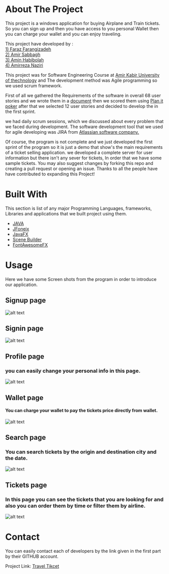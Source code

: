 
# About The Project


This project is a windows application for buying Airplane and Train tickets.
So you can sign up and then you have access to you personal Wallet then you can charge your wallet and you can enjoy traveling.

This project have developed by :\
[1) Faraz Farangizadeh](https://github.com/farazff)\
[2) Amir Sabbagh](https://github.com/amir-sbg)\
[3) Amin Habibolah](https://github.com/aminhbl)\
[4) Amirreza Naziri](https://github.com/Amir79Naziri)

This project was for Software Engineering Course at [Amir Kabir University of thechnology](https://aut.ac.ir/) and The development method was Agile programming so we used scrum framework. 

First of all we gathered the Requirements of the software in overall 68 user stories and we wrote them in a [document](https://docs.google.com/document/d/1pqyAl0lZE0XD-jqe7LzcgKUCFYOFHEbvCjAbA8HWHeg/edit?usp=sharing) then we scored them using [Plan it poker](https://www.planitpoker.com/board/#/rooms) after that we selected 12 user stories and decided to develop the in the first sprint.

we had daily scrum sessions, which we discussed about every problem that we faced during development. The software development tool that we used for agile developing was JIRA from [Atlassian software company.](https://www.atlassian.com/)



Of course, the program is not complete and we just developed the first sprint of the program so it is just a demo that  show's the main requirements of a ticket selling application. we developed a complete server for user information but there isn't any sever for tickets, In order that we have some sample tickets. You may also suggest changes by forking this repo and creating a pull request or opening an issue. Thanks to all the people have have contributed to expanding this Project!


# Built With

This section is list of any major Programming Languages, frameworks, Libraries and applications that we built project using them. 
* [JAVA](https://www.java.com/en/)
* [JFoneix](http://www.jfoenix.com/)
* [JavaFX](https://openjfx.io/)
* [Scene Builder](https://gluonhq.com/products/scene-builder/#:~:text=Scene%20Builder%20is%20free%20and,training%20and%20custom%20consultancy%20services.)
* [FontAwesomeFX](https://fontawesome.com/)




# Usage

Here we have some Screen shots from the program in order to introduce our application.

## Signup page
![alt text](https://github.com/Amir79Naziri/TravelTicket/blob/master/Screen%20Shots/Sign%20Up.PNG?raw=true)
## Signin page
![alt text](https://github.com/Amir79Naziri/TravelTicket/blob/master/Screen%20Shots/Log%20In.PNG?raw=true)
## Profile page
### you can easily change your personal info in this page.
![alt text](https://github.com/Amir79Naziri/TravelTicket/blob/master/Screen%20Shots/Profile.PNG?raw=true)
## Wallet page
#### You can charge your wallet to pay the tickets price directly from wallet.
![alt text](https://github.com/Amir79Naziri/TravelTicket/blob/master/Screen%20Shots/Wallet.PNG?raw=true)
## Search page
### You can search tickets by the origin and destination city and the date.
![alt text](https://github.com/Amir79Naziri/TravelTicket/blob/master/Screen%20Shots/Search%20Page.PNG?raw=true)
## Tickets page
### In this page you can see the tickets that you are looking for and also you can order them by time or filter them by airline.
![alt text](https://github.com/Amir79Naziri/TravelTicket/blob/master/Screen%20Shots/Tickets.PNG?raw=true)


# Contact

You can easily contact each of developers by the link given in the first part by their GITHUB account.

Project Link: [Travel Tikcet](https://github.com/Amir79Naziri/TravelTicket)






